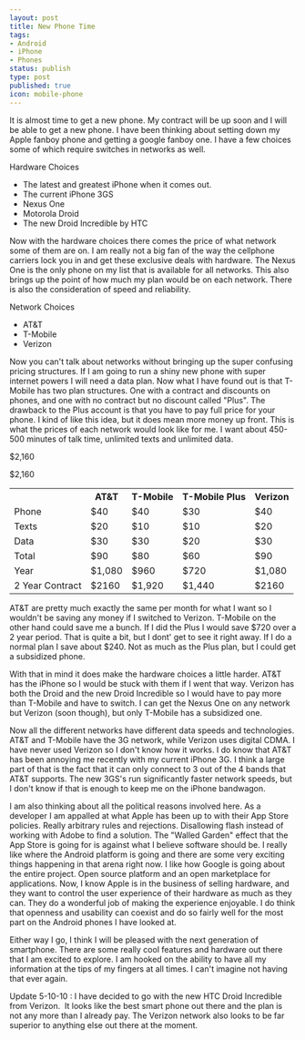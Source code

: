```yaml
---
layout: post
title: New Phone Time
tags:
- Android
- iPhone
- Phones
status: publish
type: post
published: true
icon: mobile-phone
---
```


It is almost time to get a new phone. My contract will be up soon and I will be able to get a new phone. I have been thinking about setting down my Apple fanboy phone and getting a google fanboy one. I have a few choices some of which require switches in networks as well.

Hardware Choices
<ul>
	<li>The latest and greatest iPhone when it comes out.</li>
	<li>The current iPhone 3GS</li>
	<li>Nexus One</li>
	<li>Motorola Droid</li>
	<li>The new Droid Incredible by HTC</li>
</ul>
Now with the hardware choices there comes the price of what network some of them are on. I am really not a big fan of the way the cellphone carriers lock you in and get these exclusive deals with hardware. The Nexus One is the only phone on my list that is available for all networks. This also brings up the point of how much my plan would be on each network. There is also the consideration of speed and reliability.

Network Choices
<ul>
	<li>AT&amp;T</li>
	<li>T-Mobile</li>
	<li>Verizon</li>
</ul>
Now you can't talk about networks without bringing up the super confusing pricing structures. If I am going to run a shiny new phone with super internet powers I will need a data plan. Now what I have found out is that T-Mobile has two plan structures. One with a contract and discounts on phones, and one with no contract but no discount called "Plus". The drawback to the Plus account is that you have to pay full price for your phone. I kind of like this idea, but it does mean more money up front. This is what the prices of each network would look like for me.  I want about 450-500 minutes of talk time, unlimited texts and unlimited data.

$2,160

$2,160
<table>
<tbody>
<tr>
<td></td>
<th>AT&amp;T</th>
<th>T-Mobile</th>
<th>T-Mobile Plus</th>
<th>Verizon</th>
</tr>
<tr>
<td>Phone</td>
<td>$40</td>
<td>$40</td>
<td>$30</td>
<td>$40</td>
</tr>
<tr>
<td>Texts</td>
<td>$20</td>
<td>$10</td>
<td>$10</td>
<td>$20</td>
</tr>
<tr>
<td>Data</td>
<td>$30</td>
<td>$30</td>
<td>$20</td>
<td>$30</td>
</tr>
<tr>
<td>Total</td>
<td>$90</td>
<td>$80</td>
<td>$60</td>
<td>$90</td>
</tr>
<tr>
<td>Year</td>
<td>$1,080</td>
<td>$960</td>
<td>$720</td>
<td>$1,080</td>
</tr>
<tr>
<td>2 Year Contract</td>
<td>$2160</td>
<td>$1,920</td>
<td>$1,440</td>
<td>$2160</td>
</tr>
</tbody>
</table>
AT&amp;T are pretty much exactly the same per month for what I want so I wouldn't be saving any money if I switched to Verizon. T-Mobile on the other hand could save me a bunch. If I did the Plus I would save $720 over a 2 year period. That is quite a bit, but I dont' get to see it right away. If I do a normal plan I save about $240. Not as much as the Plus plan, but I could get a subsidized phone.

With that in mind it does make the hardware choices a little harder. AT&amp;T has the iPhone so I would be stuck with them if I went that way. Verizon has both the Droid and the new Droid Incredible so I would have to pay more than T-Mobile and have to switch. I can get the Nexus One on any network but Verizon (soon though), but only T-Mobile has a subsidized one.

Now all the different networks have different data speeds and technologies. AT&amp;T and T-Mobile have the 3G network, while Verizon uses digital CDMA. I have never used Verizon so I don't know how it works. I do know that AT&amp;T has been annoying me recently with my current iPhone 3G. I think a large part of that is the fact that it can only connect to 3 out of the 4 bands that AT&amp;T supports. The new 3GS's run significantly faster network speeds, but I don't know if that is enough to keep me on the iPhone bandwagon.

I am also thinking about all the political reasons involved here. As a developer I am appalled at what Apple has been up to with their App Store policies. Really arbitrary rules and rejections. Disallowing flash instead of working with Adobe to find a solution. The "Walled Garden" effect that the App Store is going for is against what I believe software should be. I really like where the Android platform is going and there are some very exciting things happening in that arena right now. I like how Google is going about the entire project. Open source platform and an open marketplace for applications. Now, I know Apple is in the business of selling hardware, and they want to control the user experience of their hardware as much as they can. They do a wonderful job of making the experience enjoyable. I do think that openness and usability can coexist and do so fairly well for the most part on the Android phones I have looked at.

Either way I go, I think I will be pleased with the next generation of smartphone. There are some really cool features and hardware out there that I am excited to explore. I am hooked on the ability to have all my information at the tips of my fingers at all times. I can't imagine not having that ever again.

Update 5-10-10 : I have decided to go with the new HTC Droid Incredible from Verizon.  It looks like the best smart phone out there and the plan is not any more than I already pay. The Verizon network also looks to be far superior to anything else out there at the moment.
